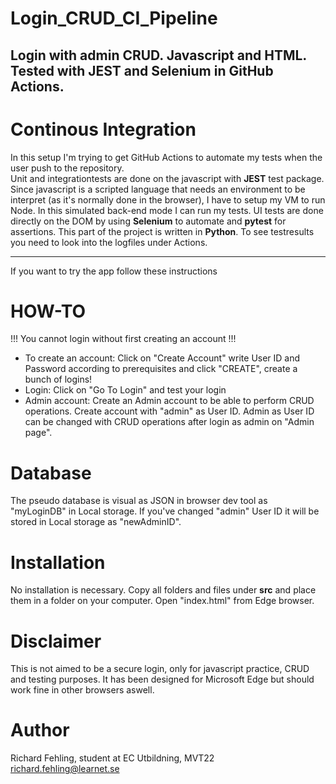 # Login_CRUD_CI_Pipeline
## Login with admin CRUD. Javascript and HTML. Tested with JEST and Selenium in GitHub Actions.

# Continous Integration
In this setup I'm trying to get GitHub Actions to automate my tests
when the user push to the repository.<br/>
Unit and integrationtests are done on the javascript with **JEST** test package. Since javascript is a scripted language that needs an environment to be interpret (as it's normally done in the browser), I have to setup my VM to run Node. In this simulated back-end mode I can run my tests.
UI tests are done directly on the DOM by using **Selenium** to automate and **pytest** for assertions. This part of the project is written in **Python**. 
To see testresults you need to look into the logfiles under Actions.

-------------------------------------------------------------------------------------
If you want to try the app follow these instructions
# HOW-TO
!!! You cannot login without first creating an account !!!
- To create an account:
Click on "Create Account"
write User ID and Password according to prerequisites and click "CREATE",
create a bunch of logins!
- Login:
Click on "Go To Login" and test your login
- Admin account:
Create an Admin account to be able to perform CRUD operations.
Create account with "admin" as User ID. Admin as User ID can be
changed with CRUD operations after login as admin on "Admin page".

# Database
The pseudo database is visual as JSON in browser dev tool as "myLoginDB" in
Local storage. If you've changed "admin" User ID it will be stored
in Local storage as "newAdminID".

# Installation
No installation is necessary. Copy all folders and files under **src**
and place them in a folder on your computer. Open "index.html" from Edge
browser.

# Disclaimer
This is not aimed to be a secure login, only for javascript practice, CRUD
and testing purposes. It has been designed for Microsoft Edge but should work
fine in other browsers aswell.

# Author
Richard Fehling, student at EC Utbildning, MVT22<br/>
richard.fehling@learnet.se